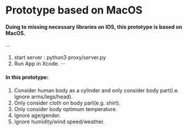 # Prototype based on MacOS

#### Duing to missing necessary libraries on IOS, this prototype is based on MacOS.
···
1. start server : python3 proxy/server.py
2. Run App in Xcode.
···
#### In this prototype:
1. Consider human body as a cylinder and only consider body part(i.e. Ignore arms/legs/head).
2. Only consider cloth on body part(e.g. shirt).
3. Only consider body optimum temperature.
4. Ignore age/gender.
5. Ignore humidity/wind speed/weather.
